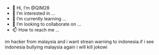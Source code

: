 - 👋 Hi, I’m @QIM28
- 👀 I’m interested in ...
- 🌱 I’m currently learning ...
- 💞️ I’m looking to collaborate on ...
- 📫 How to reach me ...

<!---
QIM28/QIM28 is a ✨ special ✨ repository because its `README.md` (this file) appears on your GitHub profile.
You can click the Preview link to take a look at your changes.
--->im hacker from malaysia and i want strean warning to indonesia.if i see indonesia bullying malaysia again i will kill jokowi
